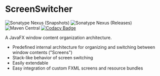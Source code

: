 # ScreenSwitcher
![Sonatype Nexus (Snapshots)](https://img.shields.io/nexus/s/bayern.steinbrecher/ScreenSwitcher?server=https%3A%2F%2Foss.sonatype.org)
![Sonatype Nexus (Releases)](https://img.shields.io/nexus/r/bayern.steinbrecher/ScreenSwitcher?server=https%3A%2F%2Foss.sonatype.org)
![Maven Central](https://img.shields.io/maven-central/v/bayern.steinbrecher/ScreenSwitcher)
[![Codacy Badge](https://app.codacy.com/project/badge/Grade/dd7ca1f70c82432b816d249f13223b4c)](https://www.codacy.com/gh/TrackerSB/ScreenSwitcher/dashboard)

A JavaFX window content organization architecture.
- Predefined internal architecture for organizing and switching between window contents ("Screens")
- Stack-like behavior of screen switching
- Easily extendable
- Easy integration of custom FXML screens and resource bundles
